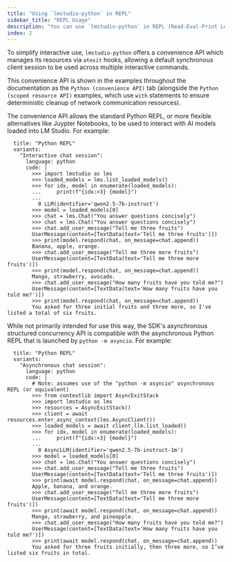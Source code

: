 ```yaml
---
title: "Using `lmstudio-python` in REPL"
sidebar_title: "REPL Usage"
description: "You can use `lmstudio-python` in REPL (Read-Eval-Print Loop) to interact with LLMs, manage models, and more."
index: 2
---
```


To simplify interactive use, `lmstudio-python` offers a convenience API which manages
its resources via `atexit` hooks, allowing a default synchronous client session
to be used across multiple interactive commands.

This convenience API is shown in the examples throughout the documentation as the
`Python (convenience API)` tab (alongside the `Python (scoped resource API)` examples,
which use `with` statements to ensure deterministic cleanup of network communication
resources).

The convenience API allows the standard Python REPL, or more flexible alternatives like
Juypter Notebooks, to be used to interact with AI models loaded into LM Studio. For
example:

```lms_code_snippet
  title: "Python REPL"
  variants:
    "Interactive chat session":
      language: python
      code: |
        >>> import lmstudio as lms
        >>> loaded_models = lms.list_loaded_models()
        >>> for idx, model in enumerate(loaded_models):
        ...     print(f"{idx:>3} {model}")
        ...
          0 LLM(identifier='qwen2.5-7b-instruct')
        >>> model = loaded_models[0]
        >>> chat = lms.Chat("You answer questions concisely")
        >>> chat = lms.Chat("You answer questions concisely")
        >>> chat.add_user_message("Tell me three fruits")
        UserMessage(content=[TextData(text='Tell me three fruits')])
        >>> print(model.respond(chat, on_message=chat.append))
        Banana, apple, orange.
        >>> chat.add_user_message("Tell me three more fruits")
        UserMessage(content=[TextData(text='Tell me three more fruits')])
        >>> print(model.respond(chat, on_message=chat.append))
        Mango, strawberry, avocado.
        >>> chat.add_user_message("How many fruits have you told me?")
        UserMessage(content=[TextData(text='How many fruits have you told me?')])
        >>> print(model.respond(chat, on_message=chat.append))
        You asked for three initial fruits and three more, so I've listed a total of six fruits.

```

While not primarily intended for use this way, the SDK's asynchronous structured concurrency API
 is compatible with the asynchronous Python REPL that is launched by `python -m asyncio`.
For example:

```lms_code_snippet
  title: "Python REPL"
  variants:
    "Asynchronous chat session":
      language: python
      code: |
        # Note: assumes use of the "python -m asyncio" asynchronous REPL (or equivalent)
        >>> from contextlib import AsyncExitStack
        >>> import lmstudio as lms
        >>> resources = AsyncExitStack()
        >>> client = await resources.enter_async_context(lms.AsyncClient())
        >>> loaded_models = await client.llm.list_loaded()
        >>> for idx, model in enumerate(loaded_models):
        ...     print(f"{idx:>3} {model}")
        ...
          0 AsyncLLM(identifier='qwen2.5-7b-instruct-1m')
        >>> model = loaded_models[0]
        >>> chat = lms.Chat("You answer questions concisely")
        >>> chat.add_user_message("Tell me three fruits")
        UserMessage(content=[TextData(text='Tell me three fruits')])
        >>> print(await model.respond(chat, on_message=chat.append))
        Apple, banana, and orange.
        >>> chat.add_user_message("Tell me three more fruits")
        UserMessage(content=[TextData(text='Tell me three more fruits')])
        >>> print(await model.respond(chat, on_message=chat.append))
        Mango, strawberry, and pineapple.
        >>> chat.add_user_message("How many fruits have you told me?")
        UserMessage(content=[TextData(text='How many fruits have you told me?')])
        >>> print(await model.respond(chat, on_message=chat.append))
        You asked for three fruits initially, then three more, so I’ve listed six fruits in total.

```
